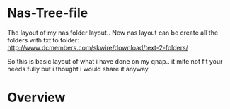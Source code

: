 # Nas-Tree-file
The layout of my nas folder layout.. New nas layout can be create all the folders with txt to folder: http://www.dcmembers.com/skwire/download/text-2-folders/

So this is basic layout of what i have done on my qnap.. it mite not fit your needs fully but i thought i would share it anyway



# Overview
